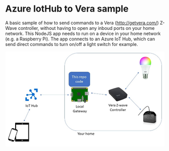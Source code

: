 # Azure IotHub to Vera sample #
A basic sample of how to send commands to a Vera (http://getvera.com/) Z-Wave controller, without having to open any inboud ports on your home network. This NodeJS app needs to run on a device in your home network (e.g. a Raspberry Pi). The app connects to an Azure IoT Hub, which can send direct commands to turn on/off a light switch for example.

![diagram](https://raw.githubusercontent.com/jantielens/iothub-to-veraedge/master/resources/diagram.jpg)
